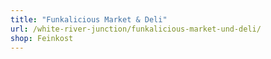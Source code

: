 ```yaml
---
title: "Funkalicious Market & Deli"
url: /white-river-junction/funkalicious-market-und-deli/
shop: Feinkost
---
```

